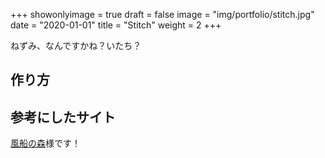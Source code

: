 +++
showonlyimage = true
draft = false
image = "img/portfolio/stitch.jpg"
date = "2020-01-01"
title = "Stitch"
weight = 2
+++

ねずみ、なんですかね？いたち？
<!--more-->

## 作り方

## 参考にしたサイト

[風船の森](http://www.huusen.net/balloonforest%20indexf.htm)様です！